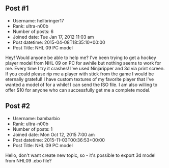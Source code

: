 ## Post #1
- Username: hellbringer17
- Rank: ultra-n00b
- Number of posts: 6
- Joined date: Tue Jan 17, 2012 11:03 am
- Post datetime: 2015-04-08T18:35:10+00:00
- Post Title: NHL 09 PC model

Hey! Would anyone be able to help me? I've been trying to get a hockey player model from NHL 09 on PC for awhile but nothing seems to work for me. Every time I try it crashes! I've used Ninjaripper and 3d via print screen. If you could please rip me a player with stick from the game I would be eternally grateful! I have custom textures of my favorite player that I've wanted a model of for a while! I can send the ISO file. I am also willing to offer $10 for anyone who can successfully get me a complete model.
## Post #2
- Username: bambarbio
- Rank: ultra-n00b
- Number of posts: 1
- Joined date: Mon Oct 12, 2015 7:00 am
- Post datetime: 2015-11-03T00:36:53+00:00
- Post Title: NHL 09 PC model

Hello, don't want create new topic, so - it's possible to export 3d model from NHL09 .ebo file?
